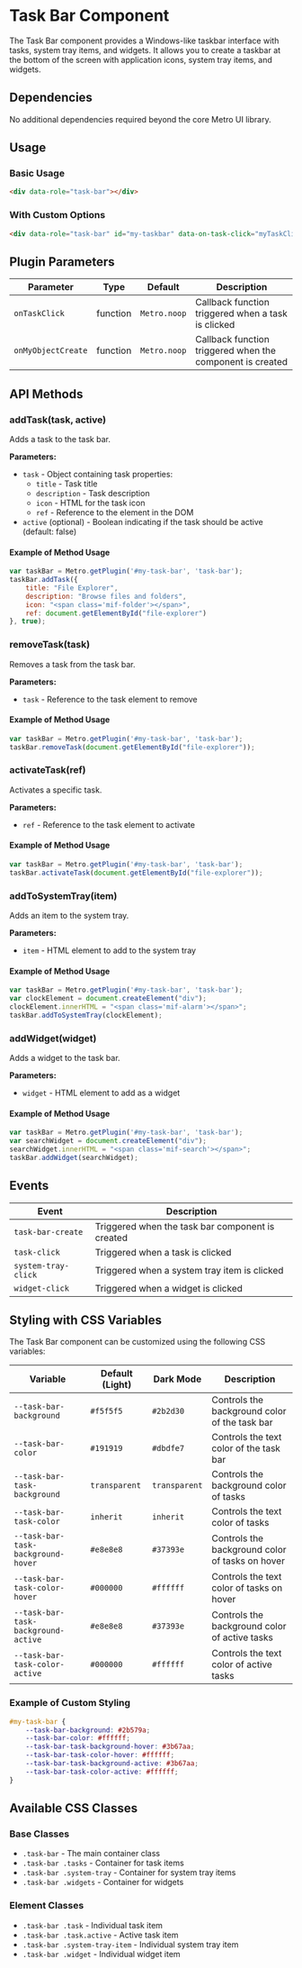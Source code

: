 # Task Bar Component

The Task Bar component provides a Windows-like taskbar interface with tasks, system tray items, and widgets. It allows you to create a taskbar at the bottom of the screen with application icons, system tray items, and widgets.

## Dependencies

No additional dependencies required beyond the core Metro UI library.

## Usage

### Basic Usage

```html
<div data-role="task-bar"></div>
```

### With Custom Options

```html
<div data-role="task-bar" id="my-taskbar" data-on-task-click="myTaskClickHandler"></div>
```

## Plugin Parameters

| Parameter | Type | Default | Description |
|-----------|------|---------|-------------|
| `onTaskClick` | function | `Metro.noop` | Callback function triggered when a task is clicked |
| `onMyObjectCreate` | function | `Metro.noop` | Callback function triggered when the component is created |

## API Methods

### addTask(task, active)
Adds a task to the task bar.

**Parameters:**
- `task` - Object containing task properties:
  - `title` - Task title
  - `description` - Task description
  - `icon` - HTML for the task icon
  - `ref` - Reference to the element in the DOM
- `active` (optional) - Boolean indicating if the task should be active (default: false)

#### Example of Method Usage
```javascript
var taskBar = Metro.getPlugin('#my-task-bar', 'task-bar');
taskBar.addTask({
    title: "File Explorer",
    description: "Browse files and folders",
    icon: "<span class='mif-folder'></span>",
    ref: document.getElementById("file-explorer")
}, true);
```

### removeTask(task)
Removes a task from the task bar.

**Parameters:**
- `task` - Reference to the task element to remove

#### Example of Method Usage
```javascript
var taskBar = Metro.getPlugin('#my-task-bar', 'task-bar');
taskBar.removeTask(document.getElementById("file-explorer"));
```

### activateTask(ref)
Activates a specific task.

**Parameters:**
- `ref` - Reference to the task element to activate

#### Example of Method Usage
```javascript
var taskBar = Metro.getPlugin('#my-task-bar', 'task-bar');
taskBar.activateTask(document.getElementById("file-explorer"));
```

### addToSystemTray(item)
Adds an item to the system tray.

**Parameters:**
- `item` - HTML element to add to the system tray

#### Example of Method Usage
```javascript
var taskBar = Metro.getPlugin('#my-task-bar', 'task-bar');
var clockElement = document.createElement("div");
clockElement.innerHTML = "<span class='mif-alarm'></span>";
taskBar.addToSystemTray(clockElement);
```

### addWidget(widget)
Adds a widget to the task bar.

**Parameters:**
- `widget` - HTML element to add as a widget

#### Example of Method Usage
```javascript
var taskBar = Metro.getPlugin('#my-task-bar', 'task-bar');
var searchWidget = document.createElement("div");
searchWidget.innerHTML = "<span class='mif-search'></span>";
taskBar.addWidget(searchWidget);
```

## Events

| Event | Description |
|-------|-------------|
| `task-bar-create` | Triggered when the task bar component is created |
| `task-click` | Triggered when a task is clicked |
| `system-tray-click` | Triggered when a system tray item is clicked |
| `widget-click` | Triggered when a widget is clicked |

## Styling with CSS Variables

The Task Bar component can be customized using the following CSS variables:

| Variable | Default (Light) | Dark Mode | Description |
|----------|-----------------|-----------|-------------|
| `--task-bar-background` | `#f5f5f5` | `#2b2d30` | Controls the background color of the task bar |
| `--task-bar-color` | `#191919` | `#dbdfe7` | Controls the text color of the task bar |
| `--task-bar-task-background` | `transparent` | `transparent` | Controls the background color of tasks |
| `--task-bar-task-color` | `inherit` | `inherit` | Controls the text color of tasks |
| `--task-bar-task-background-hover` | `#e8e8e8` | `#37393e` | Controls the background color of tasks on hover |
| `--task-bar-task-color-hover` | `#000000` | `#ffffff` | Controls the text color of tasks on hover |
| `--task-bar-task-background-active` | `#e8e8e8` | `#37393e` | Controls the background color of active tasks |
| `--task-bar-task-color-active` | `#000000` | `#ffffff` | Controls the text color of active tasks |

### Example of Custom Styling

```css
#my-task-bar {
    --task-bar-background: #2b579a;
    --task-bar-color: #ffffff;
    --task-bar-task-background-hover: #3b67aa;
    --task-bar-task-color-hover: #ffffff;
    --task-bar-task-background-active: #3b67aa;
    --task-bar-task-color-active: #ffffff;
}
```

## Available CSS Classes

### Base Classes
- `.task-bar` - The main container class
- `.task-bar .tasks` - Container for task items
- `.task-bar .system-tray` - Container for system tray items
- `.task-bar .widgets` - Container for widgets

### Element Classes
- `.task-bar .task` - Individual task item
- `.task-bar .task.active` - Active task item
- `.task-bar .system-tray-item` - Individual system tray item
- `.task-bar .widget` - Individual widget item